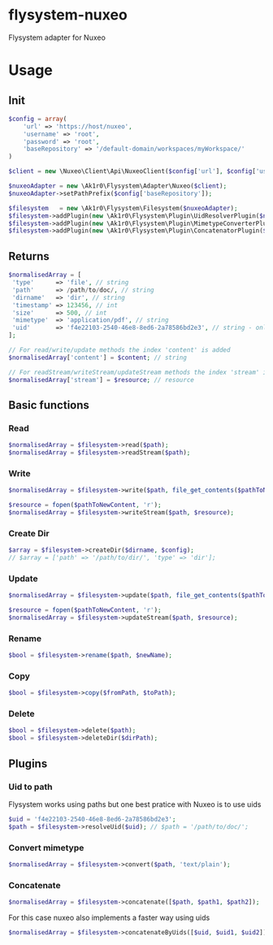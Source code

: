 # flysystem-nuxeo
Flysystem adapter for Nuxeo

# Usage

## Init

```php
$config = array(
    'url' => 'https://host/nuxeo',
    'username' => 'root',
    'password' => 'root',
    'baseRepository' => '/default-domain/workspaces/myWorkspace/'
)

$client = new \Nuxeo\Client\Api\NuxeoClient($config['url'], $config['username'], $config['password']);

$nuxeoAdapter = new \Ak1r0\Flysystem\Adapter\Nuxeo($client);
$nuxeoAdapter->setPathPrefix($config['baseRepository']);

$filesystem   = new \Ak1r0\Flysystem\Filesystem($nuxeoAdapter);
$filesystem->addPlugin(new \Ak1r0\Flysystem\Plugin\UidResolverPlugin($nuxeoAdapter));
$filesystem->addPlugin(new \Ak1r0\Flysystem\Plugin\MimetypeConverterPlugin($nuxeoAdapter));
$filesystem->addPlugin(new \Ak1r0\Flysystem\Plugin\ConcatenatorPlugin($nuxeoAdapter));
```

## Returns

```php
$normalisedArray = [
 'type'      => 'file', // string
 'path'      => /path/to/doc/, // string
 'dirname'   => 'dir', // string
 'timestamp' => 123456, // int
 'size'      => 500, // int
 'mimetype'  => 'application/pdf', // string
 'uid'       => 'f4e22103-2540-46e8-8ed6-2a78586bd2e3', // string - only for writes methods
];

// For read/write/update methods the index 'content' is added
$normalisedArray['content'] = $content; // string

// For readStream/writeStream/updateStream methods the index 'stream' is added
$normalisedArray['stream'] = $resource; // resource

```

## Basic functions

### Read
```php
$normalisedArray = $filesystem->read($path);
$normalisedArray = $filesystem->readStream($path);
```

### Write
```php
$normalisedArray = $filesystem->write($path, file_get_contents($pathToNewContent));
```

```php
$resource = fopen($pathToNewContent, 'r');
$normalisedArray = $filesystem->writeStream($path, $resource);
```

### Create Dir
```php
$array = $filesystem->createDir($dirname, $config);
// $array = ['path' => '/path/to/dir/', 'type' => 'dir'];
```

### Update
```php
$normalisedArray = $filesystem->update($path, file_get_contents($pathToNewContent));
```
```php
$resource = fopen($pathToNewContent, 'r');
$normalisedArray = $filesystem->updateStream($path, $resource);
```

### Rename
```php
$bool = $filesystem->rename($path, $newName);
```

### Copy
```php
$bool = $filesystem->copy($fromPath, $toPath);
```

### Delete
```php
$bool = $filesystem->delete($path);
$bool = $filesystem->deleteDir($dirPath);
```

## Plugins

### Uid to path
Flysystem works using paths but one best pratice with Nuxeo is to use uids

```php
$uid = 'f4e22103-2540-46e8-8ed6-2a78586bd2e3';
$path = $filesystem->resolveUid($uid); // $path = '/path/to/doc/';
```

### Convert mimetype
```php
$normalisedArray = $filesystem->convert($path, 'text/plain');
```

### Concatenate
```php
$normalisedArray = $filesystem->concatenate([$path, $path1, $path2]);
```

For this case nuxeo also implements a faster way using uids

```php
$normalisedArray = $filesystem->concatenateByUids([$uid, $uid1, $uid2]);
```